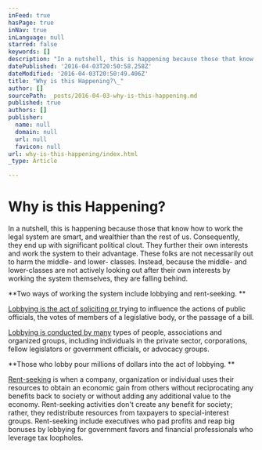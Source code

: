 ```yaml
---
inFeed: true
hasPage: true
inNav: true
inLanguage: null
starred: false
keywords: []
description: "In a nutshell, this is happening because those that know how to work the legal system are smart, and wealthier than the rest of us. Consequently, they end up with significant political clout. They further their own interests and work the system to their advantage. These folks are not necessarily out to harm the middle- and lower- classes. Instead, because the middle- and lower-classes are not actively looking out after their own interests by working the system themselves, they are falling behind.\_"
datePublished: '2016-04-03T20:50:58.258Z'
dateModified: '2016-04-03T20:50:49.406Z'
title: "Why is this Happening?\_"
author: []
sourcePath: _posts/2016-04-03-why-is-this-happening.md
published: true
authors: []
publisher:
  name: null
  domain: null
  url: null
  favicon: null
url: why-is-this-happening/index.html
_type: Article

---
```

# Why is this Happening? 

In a nutshell, this is happening because those that know how to work the legal system are smart, and wealthier than the rest of us. Consequently, they end up with significant political clout. They further their own interests and work the system to their advantage. These folks are not necessarily out to harm the middle- and lower- classes. Instead, because the middle- and lower-classes are not actively looking out after their own interests by working the system themselves, they are falling behind. 

**Two ways of working the system include lobbying and rent-seeking. **

[Lobbying is the act of soliciting or ][0]trying to influence the actions of public officials, the votes of members of a legislative body, or the passage of a bill. 

[Lobbying is conducted by many][1] types of people, associations and organized groups, including individuals in the private sector, corporations, fellow legislators or government officials, or advocacy groups. 

**Those who lobby pour millions of dollars into the act of lobbying. 
**

[Rent-seeking][2] is when a company, organization or individual uses their resources to obtain an economic gain from others without reciprocating any benefits back to society or without adding any additional value to the economy. Rent-seeking activities don't create any benefit for society; rather, they redistribute resources from taxpayers to special-interest groups. Rent-seeking include executives who pad profits and reap big bonuses by lobbying for government favors and financial professionals who leverage tax loopholes.

[0]: http://t.umblr.com/redirect?z=http%3A%2F%2Fdictionary.reference.com%2Fbrowse%2Flobby%3Fs%3Dt&t=N2VlNGYxOGY1YjQwZjNlZTU1MmUxNmMyMjdhMDc0NjNmZDUwYzdkNSxUbU4zdWpESg%3D%3D
[1]: http://t.umblr.com/redirect?z=https%3A%2F%2Fen.wikipedia.org%2Fwiki%2FLobbying&t=YjZiYjgxZTcxNGJhODA0OWRjNjNmZDRlODUyNTMyZWZiYTRkNDk1NCxUbU4zdWpESg%3D%3D
[2]: http://t.umblr.com/redirect?z=http%3A%2F%2Fwww.investopedia.com%2Fterms%2Fr%2Frentseeking.asp&t=Yjc5YTRkZjI2YTY0MjY2ZWNkZGEzOTgwZTQyYzhiNjkyM2ZjODFlNSxUbU4zdWpESg%3D%3D